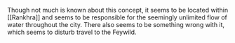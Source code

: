 Though not much is known about this concept, it seems to be located within [[Rankhra]] and seems to be responsible for the seemingly unlimited flow of water throughout the city.
There also seems to be something wrong with it, which seems to disturb travel to the Feywild.
